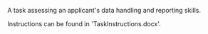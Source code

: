 A task assessing an applicant's data handling and reporting skills.

Instructions can be found in 'TaskInstructions.docx'.

